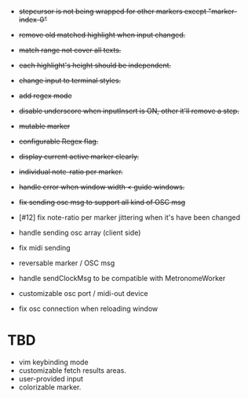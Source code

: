 - ~~stepcursor is not being wrapped for other markers except "marker-index-0"~~
- ~~remove old matched highlight when input changed.~~
- ~~match range not cover all texts.~~
- ~~each highlight's height should be independent.~~
- ~~change input to terminal styles.~~
- ~~add regex mode~~
- ~~disable underscore when inputInsert is ON, other it'll remove a step.~~
- ~~mutable marker~~
- ~~configurable Regex flag.~~
- ~~display current active marker clearly.~~
- ~~individual note-ratio per marker.~~
- ~~handle error when window width < guide windows.~~
- ~~fix sending osc msg to support all kind of OSC msg~~

- [#12] fix note-ratio per marker jittering when it's have been changed
- handle sending osc array (client side)
- fix midi sending 
- reversable marker / OSC msg
- handle sendClockMsg to be compatible with MetronomeWorker
- customizable osc port / midi-out device
- fix osc connection when reloading window

# TBD
- vim keybinding mode
- customizable fetch results areas.
- user-provided input
- colorizable marker.